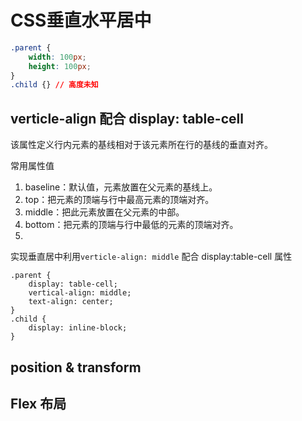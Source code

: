 # CSS垂直水平居中

```css
.parent {
    width: 100px;
    height: 100px;
}
.child {} // 高度未知
```

## verticle-align 配合 display: table-cell

该属性定义行内元素的基线相对于该元素所在行的基线的垂直对齐。

常用属性值

1. baseline：默认值，元素放置在父元素的基线上。
2. top：把元素的顶端与行中最高元素的顶端对齐。
3. middle：把此元素放置在父元素的中部。
4. bottom：把元素的顶端与行中最低的元素的顶端对齐。
5. 

实现垂直居中利用`verticle-align: middle` 配合 display:table-cell 属性

```
.parent {
    display: table-cell;
    vertical-align: middle;
    text-align: center;
}
.child {
    display: inline-block;
}
```



## position & transform

## Flex 布局


